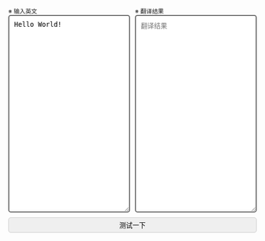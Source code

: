 <!DOCTYPE html>
<html lang="en">
<head>
    <meta charset="UTF-8">
    <title>Chrome网页翻译测试</title>
</head>
<body>
<div>
    <div style="display:flex;column-gap:10px;">
        <div style="flex:1;">
            <label style="font-size:.85em;">※ 输入英文</label>
            <label>
                <textarea placeholder="输入英文"
                          style="height: 30em;padding:10px;border:2px solid #666;border-radius:5px;box-sizing:border-box;width:100%;resize: vertical;">Hello World!</textarea>
            </label>
        </div>
        <div style="flex:1;">
            <label style="font-size:.85em;">※ 翻译结果</label>
            <label>
                <textarea placeholder="翻译结果"
                          style="height: 30em;padding:10px;border:2px solid #666;border-radius:5px;box-sizing:border-box;width:100%;resize: vertical;"></textarea>
            </label>
        </div>
    </div>
    <div style="margin-top:10px;">
        <input type="submit" value="测试一下"
               style="margin:0 auto;padding:5px 10px;border:1px solid #ccc;border-radius:5px;width:100%;">
    </div>
</div>
</body>
<script>
    function translate() {
        document.querySelector("input[type=submit]").onclick = function () {
            const api = "https://translate.googleapis.com/translate_a/single?client=gtx&sl=en&tl=zh-CN&hl=en-US&dt=t&dt=bd&dj=1&source=icon&tk=294611.294611&q=";
            const url = new URL(api);
            url.searchParams.set('q', document.getElementsByTagName("textarea")[0].value);

            const xhr = new XMLHttpRequest();
            xhr.open('post', url.href, true);
            xhr.setRequestHeader("Content-Type", "application/x-www-form-urlencoded");

            document.getElementsByTagName("textarea")[1].value = "翻译中。。。";

            xhr.onreadystatechange = function () {
                if (xhr.readyState === 4) {
                    if (xhr.status === 200) {
                        const json = JSON.parse(xhr.responseText);
                        let value = "";
                        for (let i = 0; i < json.sentences.length; i++) {
                            value += json.sentences[i].trans;
                        }
                        document.getElementsByTagName("textarea")[1].value = value;
                        console.log(json);
                    } else {
                        // 处理浏览器请求连接超时 net::ERR_CONNECTION_TIMED_OUT
                        document.getElementsByTagName("textarea")[1].value = "翻译请求出错。";
                        console.warn(xhr);
                    }
                }
            };

            // 设置超时时间为 5 秒视为错误停止请求
            xhr.timeout = 5000;
            xhr.ontimeout = function () {
                document.getElementsByTagName("textarea")[1].value = "请求 API 超时。";
                console.warn("请求超过5s！");
            };

            xhr.send();
        }
    }

    window.onload = function () {
        const input = document.querySelector("input[type=submit]");
        //translate();

        input.addEventListener('click', (event) => {
            event.preventDefault();

            let token = "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";
            let url = "https://api.openai.com/v1/completions";

            url = "https://p0.kamiya.dev/api/openai/chat/completions";
            token = "sk-oD0CmFb0LfS3ASpF58NlNH8luYO34JkAl2iw2nIrNtuscnWQ";

            callOpenAIWithSSE(url, 'sk-5EzqpaEloq20btdLIlrhDYh50r01kB9cZI6HpPpSUip16sD0', null);
        });
    }

    function send() {
        const url = 'https://api.openai.com/v1/completions';
        document.getElementsByTagName("textarea")[1].value = "发送中。。。";

        const xhr = new XMLHttpRequest();
        xhr.open('post', url, true);

        xhr.setRequestHeader('Content-Type', 'application/json');
        xhr.setRequestHeader('Authorization', 'Bearer ' + token);

        xhr.onload = function () {
            if (xhr.status === 200) {
                console.log(xhr.responseText);
                const json = JSON.parse(xhr.responseText);
                document.getElementsByTagName("textarea")[1].value = json.choices[0].text;
                console.log(json);
            }
        };

        const value = document.getElementsByTagName("textarea")[0].value;
        let json = {model: 'gpt-3', max_tokens: 2048, prompt: value};

        console.log(json);
        xhr.send(JSON.stringify(json));
    }

    async function callOpenAIWithSSE(url, token, model) {
		document.getElementsByTagName("textarea")[1].value = "发送中。。。";
		
        const contentStr = document.getElementsByTagName("textarea")[0].value;
        let requestBodyData = {
            messages: [
                {
                    role: "system",
                    content:
                        "You are ChatGPT, a large language model trained by OpenAI.\nCarefully heed the user's instructions. \nRespond using Markdown.",
                },
                {
                    role: "user",
                    content: contentStr,
                },
            ],
            model: "openai:gpt-3.5-turbo",
            max_tokens: null,
            temperature: 1,
            presence_penalty: 0,
            top_p: 1,
            frequency_penalty: 0,
            stream: true,
        };

        requestBodyData.model = model ?? 'gpt-3.5-turbo';

        try {
            const response = await fetch(url, {
                method: "POST",
                headers: {
                    "Content-Type": "application/json",
                    Authorization: "Bearer " + token,
                },
                body: JSON.stringify(requestBodyData),
            });

            const reader = response.body.getReader();
			
			const textarea = document.getElementsByTagName("textarea")[1];
			textarea.value = "";
			
			const prefix = 'data: ';

            while (true) {
                const {done, value} = await reader.read();
                if (done) break;

                // TextDecoder解码读取的二进制数据为文本
                const text = new TextDecoder().decode(value);
				console.log(text);
                
                const arr = text.split("\n");

                let jsonObj = {};
                for (let i = 0; i < arr.length; i++) {
                    if (arr[i] === "") continue;
                    if (arr[i] === "data: [DONE]") break;
					
					let jsonStr = null;
					// 截取SSE流的数据首6个字节
					if (arr[i].indexOf(prefix) === 0) {
						jsonStr = arr[i].substr(prefix.length);
					} else {
						jsonStr = arr[i];
					}
					
                    jsonObj["k" + i] = JSON.parse(jsonStr);

                    if (jsonObj["k" + i].status === 500) {
                        alert(jsonObj["k" + i].message);
                        break;
                    }

                    textarea.value += jsonObj["k" + i].choices[0].delta.content ?? "";
                }
            }
        } catch (error) {
            console.error("Error:", error);
			alert('请求出错了！');
        }
    }

    function oldCallOpenAI(token) {
        const contentStr = document.getElementsByTagName("textarea")[0].value;

        const url = 'https://p0.kamiya.dev/api/openai/chat/completions';
        const data = {
            "messages": [
                {
                    "role": "system",
                    "content": "You are ChatGPT, a large language model trained by OpenAI.\nCarefully heed the user's instructions. \nRespond using Markdown."
                },
                {
                    "role": "user",
                    "content": contentStr
                }
            ],
            "model": "openai:gpt-3.5-turbo",
            "max_tokens": null,
            "temperature": 1,
            "presence_penalty": 0,
            "top_p": 1,
            "frequency_penalty": 0,
            "stream": true
        };

        fetch(url, {
            method: 'POST',
            headers: {
                'Content-Type': 'application/json',
                'Authorization': 'Bearer ' + token
            },
            body: JSON.stringify(data),
        })
            .then(response => response.text())  // 使用 text() 而不是 json()
            .then(data => {
                let jsonStr = data.replaceAll('data: ', '');  // 删除 "data: " 字符串
                jsonStr = jsonStr.replaceAll('[DONE]', '');
                let arr = jsonStr.split('\n');

                console.log(arr.length);

                let textarea = document.getElementsByTagName("textarea")[1]
                textarea.value = "";

                const jsonObj = {};
                for (let i = 0; i < arr.length; i++) {
                    if (arr[i] != '') {
                        jsonObj['k' + i] = JSON.parse(arr[i])

                        let responseStr = jsonObj['k' + i].choices[0].delta.content ?? '';
                        document.getElementsByTagName("textarea")[1].value = textarea.value + responseStr;

                    }
                }
                console.log(jsonObj['k0'].choices[0].delta.content);

            })
            .catch((error) => {
                console.error('Error:', error);
            });
    }

</script>
</html>